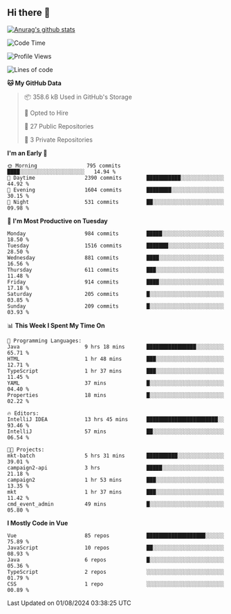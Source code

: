 ## Hi there 👋

[![Anurag's github stats](https://github-readme-stats.vercel.app/api?username=Songwonseok)](https://github.com/anuraghazra/github-readme-stats)



<!--START_SECTION:waka-->
![Code Time](http://img.shields.io/badge/Code%20Time-2%2C959%20hrs%2059%20mins-blue)

![Profile Views](http://img.shields.io/badge/Profile%20Views-0-blue)

![Lines of code](https://img.shields.io/badge/From%20Hello%20World%20I%27ve%20Written-34.8%20million%20lines%20of%20code-blue)

**🐱 My GitHub Data** 

> 📦 358.6 kB Used in GitHub's Storage 
 > 
> 💼 Opted to Hire
 > 
> 📜 27 Public Repositories 
 > 
> 🔑 3 Private Repositories 
 > 
**I'm an Early 🐤** 

```text
🌞 Morning                795 commits         ████░░░░░░░░░░░░░░░░░░░░░   14.94 % 
🌆 Daytime                2390 commits        ███████████░░░░░░░░░░░░░░   44.92 % 
🌃 Evening                1604 commits        ████████░░░░░░░░░░░░░░░░░   30.15 % 
🌙 Night                  531 commits         ██░░░░░░░░░░░░░░░░░░░░░░░   09.98 % 
```
📅 **I'm Most Productive on Tuesday** 

```text
Monday                   984 commits         █████░░░░░░░░░░░░░░░░░░░░   18.50 % 
Tuesday                  1516 commits        ███████░░░░░░░░░░░░░░░░░░   28.50 % 
Wednesday                881 commits         ████░░░░░░░░░░░░░░░░░░░░░   16.56 % 
Thursday                 611 commits         ███░░░░░░░░░░░░░░░░░░░░░░   11.48 % 
Friday                   914 commits         ████░░░░░░░░░░░░░░░░░░░░░   17.18 % 
Saturday                 205 commits         █░░░░░░░░░░░░░░░░░░░░░░░░   03.85 % 
Sunday                   209 commits         █░░░░░░░░░░░░░░░░░░░░░░░░   03.93 % 
```


📊 **This Week I Spent My Time On** 

```text
💬 Programming Languages: 
Java                     9 hrs 18 mins       ████████████████░░░░░░░░░   65.71 % 
HTML                     1 hr 48 mins        ███░░░░░░░░░░░░░░░░░░░░░░   12.71 % 
TypeScript               1 hr 37 mins        ███░░░░░░░░░░░░░░░░░░░░░░   11.45 % 
YAML                     37 mins             █░░░░░░░░░░░░░░░░░░░░░░░░   04.40 % 
Properties               18 mins             █░░░░░░░░░░░░░░░░░░░░░░░░   02.22 % 

🔥 Editors: 
IntelliJ IDEA            13 hrs 45 mins      ███████████████████████░░   93.46 % 
IntelliJ                 57 mins             ██░░░░░░░░░░░░░░░░░░░░░░░   06.54 % 

🐱‍💻 Projects: 
mkt-batch                5 hrs 31 mins       ██████████░░░░░░░░░░░░░░░   39.01 % 
campaign2-api            3 hrs               █████░░░░░░░░░░░░░░░░░░░░   21.18 % 
campaign2                1 hr 53 mins        ███░░░░░░░░░░░░░░░░░░░░░░   13.35 % 
mkt                      1 hr 37 mins        ███░░░░░░░░░░░░░░░░░░░░░░   11.42 % 
cmd_event_admin          49 mins             █░░░░░░░░░░░░░░░░░░░░░░░░   05.80 % 
```

**I Mostly Code in Vue** 

```text
Vue                      85 repos            ███████████████████░░░░░░   75.89 % 
JavaScript               10 repos            ██░░░░░░░░░░░░░░░░░░░░░░░   08.93 % 
Java                     6 repos             █░░░░░░░░░░░░░░░░░░░░░░░░   05.36 % 
TypeScript               2 repos             ░░░░░░░░░░░░░░░░░░░░░░░░░   01.79 % 
CSS                      1 repo              ░░░░░░░░░░░░░░░░░░░░░░░░░   00.89 % 
```




 Last Updated on 01/08/2024 03:38:25 UTC
<!--END_SECTION:waka-->
